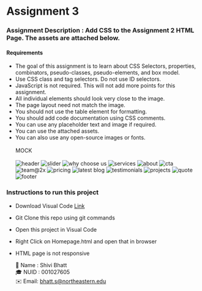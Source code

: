 # Assignment 3
### Assignment Description : Add CSS to the Assignment 2 HTML Page. The assets are attached below.

#### Requirements
- The goal of this assignment is to learn about CSS Selectors, properties, combinators, pseudo-classes, pseudo-elements, and box model.
- Use CSS class and tag selectors. Do not use ID selectors.
- JavaScript is not required. This will not add more points for this assignment.
- All individual elements should look very close to the image.
- The page layout need not match the image.
- You should not use the table element for formatting.
- You should add code documentation using CSS comments.
- You can use any placeholder text and image if required.
- You can use the attached assets.
- You can also use any open-source images or fonts.<br><br>
   MOCK<br>
   <br>
![header](https://user-images.githubusercontent.com/71218150/93981585-28159180-fd4e-11ea-974f-85c7f84990c1.png)
![slider](https://user-images.githubusercontent.com/71218150/93981639-3794da80-fd4e-11ea-9e7e-a7795976413a.png)
![why choose us](https://user-images.githubusercontent.com/71218150/93981763-5c894d80-fd4e-11ea-8591-0548a781b27e.png)
![services](https://user-images.githubusercontent.com/71218150/93981725-52674f00-fd4e-11ea-8ace-6f0ffad11c4c.png)
![about](https://user-images.githubusercontent.com/71218150/93981596-2ba91880-fd4e-11ea-8cbf-3c34ce5504f3.png)
![cta](https://user-images.githubusercontent.com/71218150/93981817-7165e100-fd4e-11ea-9b09-938af3f96216.png)
![team@2x](https://user-images.githubusercontent.com/71218150/93981747-58f5c680-fd4e-11ea-89a6-1db146dc9f64.png)
![pricing](https://user-images.githubusercontent.com/71218150/93981667-3ebbe880-fd4e-11ea-8411-192b9285c856.png)
![latest blog](https://user-images.githubusercontent.com/71218150/93981788-66ab4c00-fd4e-11ea-9aba-9d0f9f03bdc2.png)
![testimonials](https://user-images.githubusercontent.com/71218150/93981737-55623f80-fd4e-11ea-8fb6-e0acdd58c038.png)
![projects](https://user-images.githubusercontent.com/71218150/93981682-44193300-fd4e-11ea-8922-e942fd958a1c.png)
![quote](https://user-images.githubusercontent.com/71218150/93982184-ecc79280-fd4e-11ea-857f-b794e30769bb.png)
![footer](https://user-images.githubusercontent.com/71218150/93981804-6b700000-fd4e-11ea-87cd-93002bc1a16f.png)

### Instructions to run this project
- Download Visual Code [Link](https://code.visualstudio.com/download)
- Git Clone this repo using git commands
- Open this project in Visual Code
- Right Click on Homepage.html and open that in browser
- HTML page is not responsive<br>


  🌱 Name : Shivi Bhatt <br>
  🎓 NUID : 001027605<br>
  ✉️ Email: bhatt.s@northeastern.edu<br>